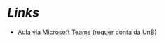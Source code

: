 # _Links_

- [Aula via Microsoft Teams (requer conta da UnB)](https://web.microsoftstream.com/video/1af01e84-8039-4141-b72d-7edcbdc1d0d7)
